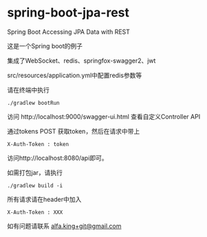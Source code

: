 # spring-boot-jpa-rest
Spring Boot Accessing JPA Data with REST

这是一个Spring boot的例子

集成了WebSocket、redis、springfox-swagger2、jwt

src/resources/application.yml中配置redis参数等

请在终端中执行

```
./gradlew bootRun 
```

访问 http://localhost:9000/swagger-ui.html 查看自定义Controller API

通过tokens POST 获取token，然后在请求中带上

```
X-Auth-Token : token
```

访问http://localhost:8080/api即可。




如需打包jar，请执行

```
./gradlew build -i   
```

所有请求请在header中加入 

```
X-Auth-Token : XXX
```

如有问题请联系 alfa.king+git@gmail.com

